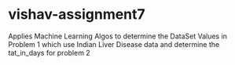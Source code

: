 # vishav-assignment7

Applies Machine Learning Algos to determine the DataSet Values in Problem 1 which use Indian Liver Disease data
and determine the tat_in_days for problem 2
